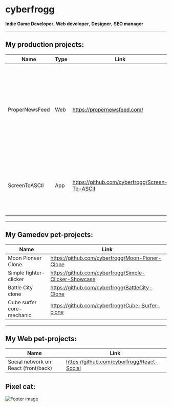 

# cyberfrogg
**Indie Game Developer**, **Web developer**, **Designer**, **SEO manager**

---
## My production projects:
|Name|Type|Link|Description|Complete(%)|
|----|----|----|-----------|-----------|
|ProperNewsFeed|Web|https://propernewsfeed.com/|News portal in tiktok-style. The site has social network functions and post selection algorithms. Written in: php, wordpress|40%|
|ScreenToASCII|App|https://github.com/cyberfrogg/Screen-To-ASCII|Simple screen capturer, that translates screen image to console ASCII (fast)|90%|
---
## My Gamedev pet-projects:
|Name|Link|
|----|----|
|Moon Pioneer Clone| https://github.com/cyberfrogg/Moon-Pioner-Clone |
|Simple fighter-clicker| https://github.com/cyberfrogg/Simple-Clicker-Showcase |
|Battle City clone| https://github.com/cyberfrogg/BattleCity-Clone |
|Cube surfer core-mechanic| https://github.com/cyberfrogg/Cube-Surfer-clone |
---
## My Web pet-projects:
|Name|Link|
|----|----|
|Social network on React (front/back)| https://github.com/cyberfrogg/React-Social |



## Pixel cat:

![Footer image](https://res.cloudinary.com/duacljwr0/image/upload/v1640558780/cat_gif_idle_vpy5ud.gif)
